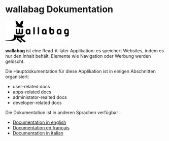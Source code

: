 wallabag Dokumentation
======================

![wallabag Logo](../img/wallabag.png)

**wallabag** ist eine Read-it-later Applikation: es speichert Websites,
indem es nur den Inhalt behält. Elemente wie Navigation oder Werbung
werden gelöscht.

Die Hauptdokumentation für diese Applikation ist in einigen Abschnitten
organisiert:

-   user-related docs
-   apps-related docs
-   administator-realted docs
-   developer-related docs

Die Dokumentation ist in anderen Sprachen verfügbar :

-   [Documentation in english](../en)
-   [Documentation en français](../fr)
-   [Documentation in italian](../it)

